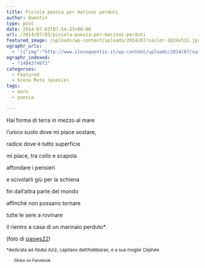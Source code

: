 ```yaml
---
title: Piccola poesia per marinai perduti
author: Quentin
type: post
date: 2014-07-03T07:54:33+00:00
url: /2014/07/03/piccola-poesia-per-marinai-perduti
featured_image: /uploads/wp-content/uploads/2014/07/sailor-1024x531.jpg
ographr_urls:
  - '[{"img":"http://www.ilovequentin.it/wp-content/uploads/2014/07/sailor-300x155.jpg"}]'
ographr_indexed:
  - "1404374073"
categories:
  - Featured
  - Scena Muta (poesie)
tags:
  - mare
  - poesia

---
```

Hai forma di terra in mezzo al mare
  
l&#8217;unico suolo dove mi piace sostare,
  
radice dove è tutto superficie
  
mi piace, tra collo e scapola
  
affondare i pensieri
  
e scivolarli giù per la schiena
  
fin dall&#8217;altra parte del mondo
  
affinché non possano tornare
  
tutte le sere a rovinare
  
il rientro a casa di un marinaio perduto*.

(foto di <a href="https://www.flickr.com/photos/95744554@N00/166094464/in/photolist-fFh6E-o5i1yA-kgfWrZ-nU3aiU-97Fk4k-kocENk-dTtVnM-i4SybJ-89a7rg-dgXDud-nTsUVp-32FE5i-nQdPkw-nFZbSN-mAVzpQ-6f5coD-4mHfwU-6fhT3f-kSQzNX-n11RN2-k8bvEn-2q3k4-kti2q1-j9j3N2-ejaUuv-8X3Thy-kmTPPN-4xNtBG-jhgDFM-a9Xzay-gbeU3A-e6uGKL-jzGJFc-ARvWC-8XjzeC-frLWhw-5ig16M-fxwxJ6-6Patf3-cqeyWm-j1GFaL-7pacDT-hBaKee-nGXMfu-auCz3B-nKhrjH-5YoMXr-8XyRJh-fEnwqW-i6VJwV" target="_blank">pasws22</a>)

<small>*dedicata ad Abdul Aziz, capitano dell&#8217;Aldébaran, e a sua moglie Céphée.</small>

<a href="http://www.facebook.com/share.php?u=http%3A%2F%2Fwww.ilovequentin.it%2F2014%2F07%2F03%2Fpiccola-poesia-per-marinai-perduti&t=Piccola%20poesia%20per%20marinai%20perduti" id="facebook_share_both_1905" style="font-size:11px; line-height:13px; font-family:'lucida grande',tahoma,verdana,arial,sans-serif; text-decoration:none; padding:2px 0 0 20px; height:16px; background:url(http://b.static.ak.fbcdn.net/images/share/facebook_share_icon.gif) no-repeat top left;">Share on Facebook</a>